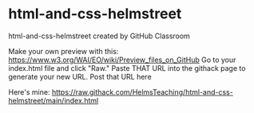 # html-and-css-helmstreet
html-and-css-helmstreet created by GitHub Classroom

Make your own preview with this: https://www.w3.org/WAI/EO/wiki/Preview_files_on_GitHub
Go to your index.html file and click "Raw." Paste THAT URL into the githack page to generate your new URL. Post that URL here

Here's mine: https://raw.githack.com/HelmsTeaching/html-and-css-helmstreet/main/index.html 

